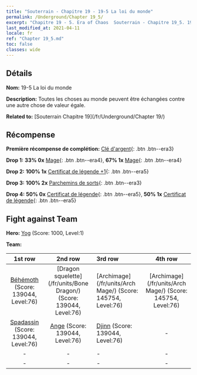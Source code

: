 ```yaml
---
title: "Souterrain - Chapitre 19 - 19-5 La loi du monde"
permalink: /Underground/Chapter 19_5/
excerpt: "Chapitre 19 - 5. Era of Chaos  Souterrain - Chapitre 19_5. 19-5 La loi du monde"
last_modified_at: 2021-04-11
locale: fr
ref: "Chapter 19_5.md"
toc: false
classes: wide
---
```


## Détails

 **Nom:** 19-5 La loi du monde

 **Description:** Toutes les choses au monde peuvent être échangées contre une autre chose de valeur égale.

 **Related to:** [Souterrain Chapitre 19](/fr/Underground/Chapter 19/)

## Récompense

 **Première récompense de complétion:** [Clé d'argent](/fr/Items/con_693/){: .btn .btn--era3}

 **Drop 1:** **33% 0x** [Mage](/fr/Items/unt_238/){: .btn .btn--era4}, **67% 1x** [Mage](/fr/Items/unt_238/){: .btn .btn--era4}

 **Drop 2:** **100% 1x** [Certificat de légende +1](/fr/Items/mat_74/){: .btn .btn--era5}

 **Drop 3:** **100% 2x** [Parchemins de sorts](/fr/Items/con_694/){: .btn .btn--era3}

 **Drop 4:** **50% 0x** [Certificat de légende](/fr/Items/mat_67/){: .btn .btn--era5}, **50% 1x** [Certificat de légende](/fr/Items/mat_67/){: .btn .btn--era5}


## Fight against Team
 **Hero:** [Yog](/fr/heroes/Yog/) (Score: 1000, Level:1)

 **Team:**


  | 1st row | 2nd row | 3rd row | 4th row |
  |:----:|:----:|:----|:----:|
  | [Béhémoth](/fr/units/Behemoth/) (Score: 139044, Level:76)  | [Dragon squelette](/fr/units/Bone Dragon/) (Score: 139044, Level:76)  | [Archimage](/fr/units/Arch Mage/) (Score: 145754, Level:76)  | [Archimage](/fr/units/Arch Mage/) (Score: 145754, Level:76)  |
  | [Spadassin](/fr/units/Swordsman/) (Score: 139044, Level:76)  | [Ange](/fr/units/Angel/) (Score: 139044, Level:76)  | [Djinn](/fr/units/Genie/) (Score: 139044, Level:76)  | - |
  | - | - | - | - |
  | - | - | - | - |


